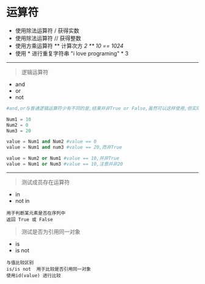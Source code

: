 # 运算符
* 使用除法运算符 / 获得实数
* 使用除法运算符 // 获得整数
* 使用方乘运算符 ** 计算次方 *2 ** 10 == 1024*
* 使用 * 进行重复字符串  "i love programing" * 3

---
> 逻辑运算符
* and 
* or
* not
```python
#and,or与普通逻辑运算符少有不同的是,结果并非True or False,虽然可以这样使用,但实际返回是用实际值代替的

Num1 = 10
Num2 = 0
Num3 = 20

value = Num1 and Num2 #value == 0
value = Num1 and num3 #value == 20,而非True

value = Num2 or Num1 #value == 10,并非True
value = Num1 or Num3 #value == 10,注意并非20

```

---
> 测试成员存在运算符
* in
* not in
```
用于判断某元素是否在序列中
返回 True 或 False
```

> 测试是否为引用同一对象
* is
* is not
```
与值比较区别
is/is not  用于比较是否引用同一对象
使用id(value) 进行比较
```


